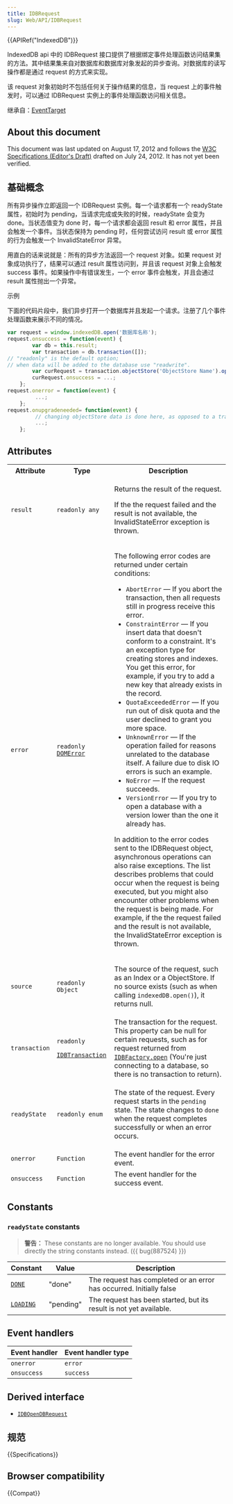 ```yaml
---
title: IDBRequest
slug: Web/API/IDBRequest
---
```

{{APIRef("IndexedDB")}}

IndexedDB api 中的 IDBRequest 接口提供了根据绑定事件处理函数访问结果集的方法。其中结果集来自对数据库和数据库对象发起的异步查询。对数据库的读写操作都是通过 request 的方式来实现。

该 request 对象初始时不包括任何关于操作结果的信息，当 request 上的事件触发时，可以通过 IDBRequest 实例上的事件处理函数访问相关信息。

继承自：[EventTarget](/zh-CN/DOM/EventTarget)

## About this document

This document was last updated on August 17, 2012 and follows the [W3C Specifications (Editor's Draft)](http://dvcs.w3.org/hg/IndexedDB/raw-file/tip/Overview.html#request-api) drafted on July 24, 2012. It has not yet been verified.

## 基础概念

所有异步操作立即返回一个 IDBRequest 实例。每一个请求都有一个 readyState 属性，初始时为 pending，当请求完成或失败的时候，readyState 会变为 done。当状态值变为 done 时，每一个请求都会返回 result 和 error 属性，并且会触发一个事件。当状态保持为 pending 时，任何尝试访问 result 或 error 属性的行为会触发一个 InvalidStateError 异常。

用直白的话来说就是：所有的异步方法返回一个 request 对象。如果 request 对象成功执行了，结果可以通过 result 属性访问到，并且该 request 对象上会触发 success 事件。如果操作中有错误发生，一个 error 事件会触发，并且会通过 result 属性抛出一个异常。

示例

下面的代码片段中，我们异步打开一个数据库并且发起一个请求。注册了几个事件处理函数来展示不同的情况。

```js
var request = window.indexedDB.open('数据库名称');
request.onsuccess = function(event) {
        var db = this.result;
        var transaction = db.transaction([]);
// "readonly" is the default option;
// when data will be added to the database use "readwrite".
        var curRequest = transaction.objectStore('ObjectStore Name').openCursor();
        curRequest.onsuccess = ...;
    };
request.onerror = function(event) {
         ...;
    };
request.onupgradeneeded= function(event) {
         // changing objectStore data is done here, as opposed to a transaction enum:
         ...;
    };
```

## Attributes

<table>
  <thead>
    <tr>
      <th scope="col">Attribute</th>
      <th scope="col">Type</th>
      <th scope="col">Description</th>
    </tr>
    <tr>
      <td>
        <code><a name="attr_result">result</a></code>
      </td>
      <td><code>readonly any</code></td>
      <td>
        <p>Returns the result of the request.</p>
        <p>
          If the the request failed and the result is not available, the
          InvalidStateError exception is thrown.
        </p>
      </td>
    </tr>
    <tr>
      <td>
        <code><a name="attr_errorCode">error</a></code>
      </td>
      <td>
        <code>readonly <a href="/en-US/docs/DOM/DOMError">DOMError</a></code>
      </td>
      <td>
        <p>The following error codes are returned under certain conditions:</p>
        <ul>
          <li>
            <code>AbortError</code> — If you abort the transaction, then all
            requests still in progress receive this error.
          </li>
          <li>
            <code>ConstraintError</code> — If you insert data that doesn't
            conform to a constraint. It's an exception type for creating stores
            and indexes. You get this error, for example, if you try to add a
            new key that already exists in the record.
          </li>
          <li>
            <code>QuotaExceededError</code> — If you run out of disk quota and
            the user declined to grant you more space.
          </li>
          <li>
            <code>UnknownError</code> — If the operation failed for reasons
            unrelated to the database itself. A failure due to disk IO errors is
            such an example.
          </li>
          <li><code>NoError</code> — If the request succeeds.</li>
          <li>
            <code>VersionError</code> — If you try to open a database with a
            version lower than the one it already has.
          </li>
        </ul>
        <p>
          In addition to the error codes sent to the IDBRequest object,
          asynchronous operations can also raise exceptions. The list describes
          problems that could occur when the request is being executed, but you
          might also encounter other problems when the request is being made.
          For example, if the the request failed and the result is not
          available, the InvalidStateError exception is thrown.
        </p>
      </td>
    </tr>
    <tr>
      <td>
        <code><a name="attr_source">source</a></code>
      </td>
      <td><code>readonly Object</code></td>
      <td>
        <p>
          The source of the request, such as an Index or a ObjectStore. If no
          source exists (such as when calling <code>indexedDB.open()</code>), it
          returns null.
        </p>
      </td>
    </tr>
    <tr>
      <td>
        <code><a name="attr_transaction">transaction</a></code>
      </td>
      <td>
        <code
          >readonly
          <a href="/en/IndexedDB/IDBTransaction">IDBTransaction</a></code
        >
      </td>
      <td>
        The transaction for the request. This property can be null for certain
        requests, such as for request returned from
        <code><a href="/en/IndexedDB/IDBFactory#open">IDBFactory.open</a></code>
        (You're just connecting to a database, so there is no transaction to
        return).
      </td>
    </tr>
    <tr>
      <td>
        <code><a name="attr_readyState">readyState</a></code>
      </td>
      <td><code>readonly enum</code></td>
      <td>
        <p>
          The state of the request. Every request starts in the
          <code>pending</code> state. The state changes to
          <code>done</code> when the request completes successfully or when an
          error occurs.
        </p>
      </td>
    </tr>
    <tr>
      <td>
        <code><a name="attr_onerror">onerror</a></code>
      </td>
      <td><code>Function</code></td>
      <td>The event handler for the error event.</td>
    </tr>
    <tr>
      <td>
        <code><a name="attr_onsuccess">onsuccess</a></code>
      </td>
      <td><code>Function</code></td>
      <td>The event handler for the success event.</td>
    </tr>
  </thead>
  <tbody></tbody>
</table>

## Constants

### `readyState` constants

> **警告：** These constants are no longer available. You should use directly the string constants instead. ({{ bug(887524) }})

| Constant      | Value     | Description                                                         |
| ------------- | --------- | ------------------------------------------------------------------- |
| [`DONE`]()    | "done"    | The request has completed or an error has occurred. Initially false |
| [`LOADING`]() | "pending" | The request has been started, but its result is not yet available.  |

## Event handlers

| Event handler | Event handler type |
| ------------- | ------------------ |
| `onerror`     | `error`            |
| `onsuccess`   | `success`          |

## Derived interface

- [`IDBOpenDBRequest`](/zh-CN/IndexedDB/IDBOpenDBRequest)

## 规范

{{Specifications}}

## Browser compatibility

{{Compat}}
